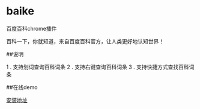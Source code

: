 baike
=====

百度百科chrome插件

百科一下，你就知道，来自百度百科官方，让人类更好地认知世界！

##说明

1 . 支持划词查询百科词条
2 . 支持右键查询百科词条
3 . 支持快捷方式查找百科词条


##在线demo


[安装地址](https://chrome.google.com/webstore/detail/%E7%99%BE%E5%BA%A6%E7%99%BE%E7%A7%91%E5%9C%A8%E7%BA%BF%E5%88%92%E8%AF%8D%E5%B7%A5%E5%85%B7/lklfjnpalpkacoikjkhnakoaamnfbmkd)

